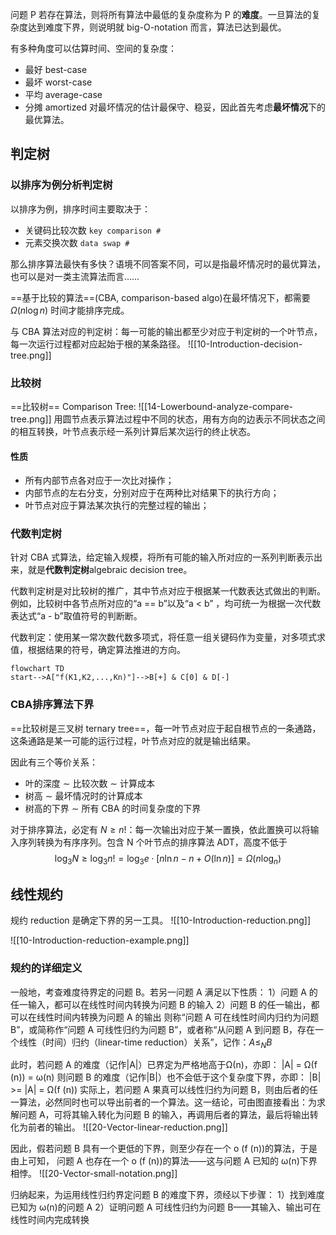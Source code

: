 问题 P 若存在算法，则将所有算法中最低的复杂度称为 P 的**难度**。一旦算法的复杂度达到难度下界，则说明就 big-O-notation 而言，算法已达到最优。

有多种角度可以估算时间、空间的复杂度：
- 最好 best-case
- 最坏 worst-case
- 平均 average-case
- 分摊 amortized
对最坏情况的估计最保守、稳妥，因此首先考虑**最坏情况**下的最优算法。

## 判定树
### 以排序为例分析判定树
以排序为例，排序时间主要取决于：
- 关键码比较次数 `key comparison #`
- 元素交换次数 `data swap #`

那么排序算法最快有多快？语境不同答案不同，可以是指最坏情况时的最优算法，也可以是对一类主流算法而言……

==基于比较的算法==(CBA, comparison-based algo)在最坏情况下，都需要 $\Omega (n\log n)$ 时间才能排序完成。

与 CBA 算法对应的判定树：每一可能的输出都至少对应于判定树的一个叶节点，每一次运行过程都对应起始于根的某条路径。
![[10-Introduction-decision-tree.png]]

### 比较树
==比较树== Comparison Tree: 
![[14-Lowerbound-analyze-compare-tree.png]]
用圆节点表示算法过程中不同的状态，用有方向的边表示不同状态之间的相互转换，叶节点表示经一系列计算后某次运行的终止状态。

#### 性质
- 所有内部节点各对应于一次比对操作；
- 内部节点的左右分支，分别对应于在两种比对结果下的执行方向；
- 叶节点对应于算法某次执行的完整过程的输出；

### 代数判定树
针对 CBA 式算法，给定输入规模，将所有可能的输入所对应的一系列判断表示出来，就是**代数判定树**algebraic decision tree。

代数判定树是对比较树的推广，其中节点对应于根据某一代数表达式做出的判断。例如，比较树中各节点所对应的“a == b”以及“a < b” ，均可统一为根据一次代数表达式“a - b”取值符号的判断断。

代数判定：使用某一常次数代数多项式，将任意一组关键码作为变量，对多项式求值，根据结果的符号，确定算法推进的方向。

```mermaid
flowchart TD
start-->A["f(K1,K2,...,Kn)"]-->B[+] & C[0] & D[-]
```

### CBA排序算法下界
==比较树是三叉树 ternary tree==，每一叶节点对应于起自根节点的一条通路，这条通路是某一可能的运行过程，叶节点对应的就是输出结果。

因此有三个等价关系：
- 叶的深度 $\sim$ 比较次数 $\sim$ 计算成本
- 树高 $\sim$ 最坏情况时的计算成本
- 树高的下界 $\sim$ 所有 CBA 的时间复杂度的下界

对于排序算法，必定有 $N\ge n!$：每一次输出对应于某一置换，依此置换可以将输入序列转换为有序序列。包含 N 个叶节点的排序算法 ADT，高度不低于 
$$
\log_{3}N\ge \log_{3}n!=\log_{3}e\cdot[n\ln n-n+O(\ln n)]=\Omega(n\log_{n})
$$

## 线性规约
规约 reduction 是确定下界的另一工具。
![[10-Introduction-reduction.png]]

![[10-Introduction-reduction-example.png]]

### 规约的详细定义
一般地，考查难度待界定的问题 B。若另一问题 A 满足以下性质：
1）问题 A 的任一输入，都可以在线性时间内转换为问题 B 的输入
2）问题 B 的任一输出，都可以在线性时间内转换为问题 A 的输出
则称“问题 A 可在线性时间内归约为问题 B”，或简称作“问题 A 可线性归约为问题 B”，或者称“从问题 A 到问题 B，存在一个线性（时间）归约（linear-time reduction）关系”，记作：$A \le_{N} B$

此时，若问题 A 的难度（记作|A|）已界定为严格地高于Ω(n)，亦即：
|A| = Ω(f (n)) = ω(n)
则问题 B 的难度（记作|B|）也不会低于这个复杂度下界，亦即：
|B| >= |A| = Ω(f (n))
实际上，若问题 A 果真可以线性归约为问题 B，则由后者的任一算法，必然同时也可以导出前者的一个算法。这一结论，可由图直接看出：为求解问题 A，可将其输入转化为问题 B 的输入，再调用后者的算法，最后将输出转化为前者的输出。
![[20-Vector-linear-reduction.png]]

因此，假若问题 B 具有一个更低的下界，则至少存在一个 o (f (n))的算法，于是由上可知， 问题 A 也存在一个 o (f (n))的算法——这与问题 A 已知的 ω(n)下界相悖。
![[20-Vector-small-notation.png]]

归纳起来，为运用线性归约界定问题 B 的难度下界，须经以下步骤：
1）找到难度已知为 ω(n)的问题 A
2）证明问题 A 可线性归约为问题 B——其输入、输出可在线性时间内完成转换

